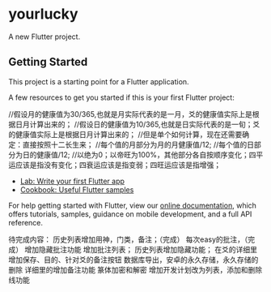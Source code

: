 # yourlucky

A new Flutter project.

## Getting Started

This project is a starting point for a Flutter application.

A few resources to get you started if this is your first Flutter project:

//假设月的健康值为30/365,也就是月实际代表的是一月，爻的健康值实际上是根据日月计算出来的；
//假设日的健康值为10/365,也就是日实际代表的是一旬；爻的健康值实际上是根据日月计算出来的；
//但是单个如何计算，现在还需要确定：直接按照十二长生来；
    //每个值的月部分为月的月健康值/12;
    //每个值的日部分为日的健康值/12;
    //以绝为0；以帝旺为100%，其他部分各自按顺序变化；四平运应该是指没有变化；四衰运应该是指变弱；四旺运应该是指增强；

- [Lab: Write your first Flutter app](https://flutter.dev/docs/get-started/codelab)
- [Cookbook: Useful Flutter samples](https://flutter.dev/docs/cookbook)

For help getting started with Flutter, view our
[online documentation](https://flutter.dev/docs), which offers tutorials,
samples, guidance on mobile development, and a full API reference.

待完成内容：
历史列表增加用神，门类，备注；（完成）
每次easy的批注，（完成）
增加隐藏批注功能
增加批注列表；
历史列表增加隐藏功能；
在爻的详细里增加保存、目的、针对爻的备注按钮
数据库导出，安卓的永久存储，永久存储的删除
详细里的增加备注功能
篆体加密和解密
增加开发计划改为列表，添加和删除线功能